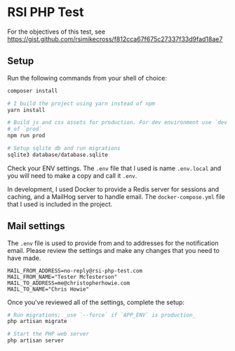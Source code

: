 # RSI PHP Test

For the objectives of this test, see https://gist.github.com/rsimikecross/f812cca67f675c27337f33d9fad18ae7


## Setup

Run the following commands from your shell of choice:

```sh
composer install

# I build the project using yarn instead of npm
yarn install

# Build js and css assets for production. For dev environment use `dev` instead
# of `prod`
npm run prod

# Setup sqlite db and run migrations
sqlite3 database/database.sqlite
```

Check your ENV settings. The `.env` file that I used is name `.env.local` and
you will need to make a copy and call it `.env`. 

In development, I used Docker to provide a Redis server for sessions and
caching, and a MailHog server to handle email. The `docker-compose.yml` file
that I used is included in the project. 

## Mail settings

The `.env` file is used to provide from and to addresses for the notification
email. Please review the settings and make any changes that you need to have
made.

```env
MAIL_FROM_ADDRESS=no-reply@rsi-php-test.com
MAIL_FROM_NAME="Tester McTesterson"
MAIL_TO_ADDRESS=me@christopherhowie.com
MAIL_TO_NAME="Chris Howie"
```

Once you've reviewed all of the settings, complete the setup:


```sh
# Run migrations; _use `--force` if `APP_ENV` is production_
php artisan migrate
```

```sh
# Start the PHP web server
php artisan server
```




